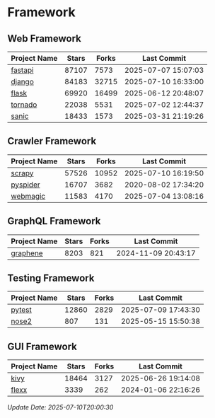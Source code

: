 # Framework

## Web Framework
| Project Name | Stars | Forks | Last Commit |
| ------------ | ----- | ----- | ----------- |
| [fastapi](https://github.com/fastapi/fastapi) | 87107 | 7573 | 2025-07-07 15:07:03 |
| [django](https://github.com/django/django) | 84183 | 32715 | 2025-07-10 16:33:00 |
| [flask](https://github.com/pallets/flask) | 69920 | 16499 | 2025-06-12 20:48:07 |
| [tornado](https://github.com/tornadoweb/tornado) | 22038 | 5531 | 2025-07-02 12:44:37 |
| [sanic](https://github.com/sanic-org/sanic) | 18433 | 1573 | 2025-03-31 21:19:26 |

## Crawler Framework
| Project Name | Stars | Forks | Last Commit |
| ------------ | ----- | ----- | ----------- |
| [scrapy](https://github.com/scrapy/scrapy) | 57526 | 10952 | 2025-07-10 16:19:50 |
| [pyspider](https://github.com/binux/pyspider) | 16707 | 3682 | 2020-08-02 17:34:20 |
| [webmagic](https://github.com/code4craft/webmagic) | 11583 | 4170 | 2025-07-04 13:08:16 |

## GraphQL Framework
| Project Name | Stars | Forks | Last Commit |
| ------------ | ----- | ----- | ----------- |
| [graphene](https://github.com/graphql-python/graphene) | 8203 | 821 | 2024-11-09 20:43:17 |

## Testing Framework
| Project Name | Stars | Forks | Last Commit |
| ------------ | ----- | ----- | ----------- |
| [pytest](https://github.com/pytest-dev/pytest) | 12860 | 2829 | 2025-07-09 17:43:30 |
| [nose2](https://github.com/nose-devs/nose2) | 807 | 131 | 2025-05-15 15:50:38 |

## GUI Framework
| Project Name | Stars | Forks | Last Commit |
| ------------ | ----- | ----- | ----------- |
| [kivy](https://github.com/kivy/kivy) | 18464 | 3127 | 2025-06-26 19:14:08 |
| [flexx](https://github.com/flexxui/flexx) | 3339 | 262 | 2024-01-06 22:16:26 |

*Update Date: 2025-07-10T20:00:30*